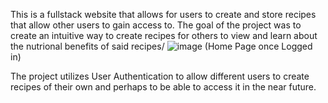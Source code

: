 This is a fullstack website that allows for users to create and store recipes that allow other users to gain access to. The goal of the project was to create an intuitive way to create recipes for others to view and learn about the nutrional benefits of said recipes/
 ![image](https://github.com/MrGrinchFx/Mindful-Meals/assets/121095365/026b4797-206f-4bb1-82d1-ecc0b7023948) (Home Page once Logged in)

 The project utilizes User Authentication to allow different users to create recipes of their own and perhaps to be able to access it in the near future.
 
